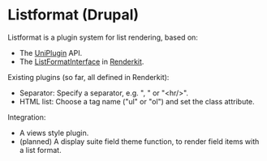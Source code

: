 # Listformat (Drupal)

Listformat is a plugin system for list rendering, based on:
- The [UniPlugin](https://github.com/donquixote/drupal-uniplugin) API.
- The [ListFormatInterface](https://github.com/donquixote/drupal-renderkit/src/ListFormat/ListFormatInterface.php) in [Renderkit](https://github.com/donquixote/drupal-renderkit).

Existing plugins (so far, all defined in Renderkit):
- Separator: Specify a separator, e.g. ", " or "\<hr/>".
- HTML list: Choose a tag name ("ul" or "ol") and set the class attribute.

Integration:
- A views style plugin.
- (planned) A display suite field theme function, to render field items with a list format.
